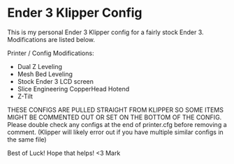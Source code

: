 # Ender 3 Klipper Config
This is my personal Ender 3 Klipper config for a fairly stock Ender 3. Modifications are listed below. 

Printer / Config Modifications:
- Dual Z Leveling
- Mesh Bed Leveling
- Stock Ender 3 LCD screen
- Slice Engineering CopperHead Hotend
- Z-Tilt

THESE CONFIGS ARE PULLED STRAIGHT FROM KLIPPER SO SOME ITEMS MIGHT BE COMMENTED OUT OR SET ON THE BOTTOM OF THE CONFIG. 
Please double check any configs at the end of printer.cfg before removing a comment.
(Klipper will likely error out if you have multiple similar configs in the same file) 

Best of Luck! Hope that helps! 
<3 Mark 

